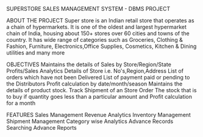 SUPERSTORE SALES MANAGEMENT SYSTEM - DBMS PROJECT

ABOUT THE PROJECT
Super store is an Indian retail store that operates as a chain of hypermarkets.
It is one of the oldest and largest hypermarket chain of India, housing about 150+ stores over 60 cities and towns of the country. It has wide range of categories such as Groceries, Clothing & Fashion, Furniture, Electronics,Office Supplies, Cosmetics, Kitchen & Dining utilities and many more

OBJECTIVES
Maintains the details of Sales by Store/Region/State
Profits/Sales Analytics
Details of Store i.e. No's,Region,Address
List of orders which have not been Delivered
List of payment paid or pending to the Distributors
Profit calculation by date/month/season
Maintains the details of product stock.
Track Shipment of an Store Order
The stock that is to buy if quantity goes less than a particular amount and Profit calculation for a month

FEATURES
Sales Management
Revenue Analytics
Inventory Management
Shipment Management
Category wise Analytics
Advance Records Searching
Advance Reports
